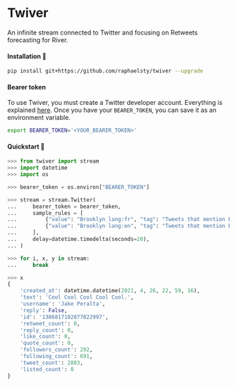# Twiver

An infinite stream connected to Twitter and focusing on Retweets forecasting for River.  

#### Installation 🤖

```sh
pip install git+https://github.com/raphaelsty/twiver --upgrade
```

#### Bearer token

To use Twiver, you must create a Twitter developer account. Everything is explained [here](https://developer.twitter.com/en/docs/authentication/oauth-2-0/bearer-tokens). Once you have your `BEARER_TOKEN`, you can save it as an environment variable.

```sh
export BEARER_TOKEN='<YOUR_BEARER_TOKEN>'
```

#### Quickstart 🐥 

```python
>>> from twiver import stream
>>> import datetime
>>> import os

>>> bearer_token = os.environ["BEARER_TOKEN"]

>>> stream = stream.Twitter(
...     bearer_token = bearer_token,
...     sample_rules = [
...         {"value": "Brooklyn lang:fr", "tag": "Tweets that mention Brooklyn in French."},
...         {"value": "Brooklyn lang:en", "tag": "Tweets that mention Brooklyn in English."},
...     ],
...     delay=datetime.timedelta(seconds=20),
... )

>>> for i, x, y in stream:
...     break

>>> x
{
    'created_at': datetime.datetime(2021, 4, 26, 22, 59, 16), 
    'text': 'Cool Cool Cool Cool Cool.', 
    'username': 'Jake Peralta', 
    'reply': False, 
    'id': '1386817182877822997', 
    'retweet_count': 0, 
    'reply_count': 0, 
    'like_count': 0, 
    'quote_count': 0, 
    'followers_count': 292, 
    'following_count': 691, 
    'tweet_count': 2803, 
    'listed_count': 0
}
```